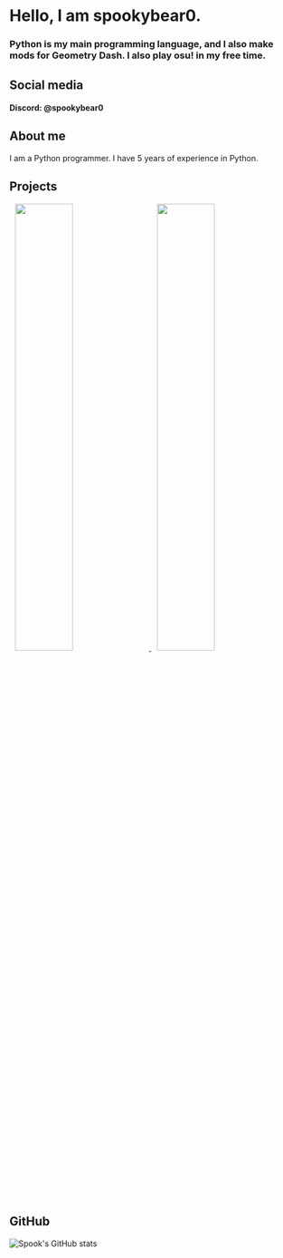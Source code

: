 # Hello, I am spookybear0.

### Python is my main programming language, and I also make mods for Geometry Dash. I also play osu! in my free time.

## Social media
#### Discord: @spookybear0

## About me

I am a Python programmer. I have 5 years of experience in Python.

## Projects
<p float="center">
 
  <a href="https://github.com/maple-ml/cinnamon/">
  <img src="https://github-readme-stats.vercel.app/api/pin?username=maple-ml&repo=cinnamon&title_color=fff&icon_color=f9f9f9&text_color=9f9f9f&bg_color=30,e96443,904e95" hspace="10" width="45%"/>
  </a>

  <a href="https://github.com/spookybear0/laserforce_ranking">
  <img src="https://github-readme-stats.vercel.app/api/pin?username=spookybear0&repo=laserforce_ranking&title_color=fff&icon_color=f9f9f9&text_color=9f9f9f&bg_color=30,e96443,904e95" hspace="10" width="45%"/>
  </a>
</p>

## GitHub

![Spook's GitHub stats](https://github-readme-stats.vercel.app/api?username=spookybear0&show_icons=true&theme=omni)
